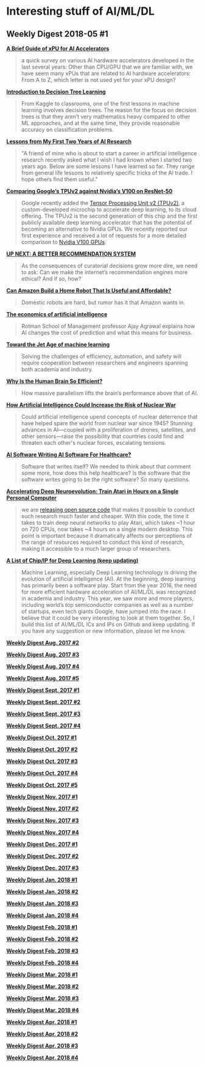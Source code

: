 # Interesting stuff of AI/ML/DL

## Weekly Digest 2018-05 \#1

**[A Brief Guide of xPU for AI Accelerators](https://www.sigarch.org/a-brief-guide-of-xpu-for-ai-accelerators/)**
> a quick survey on various AI hardware accelerators developed in the last several years: Other than CPU/GPU that we are familiar with, we have seem many xPUs that are related to AI hardware accelerators: From A to Z, which letter is not used yet for your xPU design? 

**[Introduction to Decision Tree Learning](https://heartbeat.fritz.ai/introduction-to-decision-tree-learning-cd604f85e236)**
> From Kaggle to classrooms, one of the first lessons in machine learning involves decision trees. The reason for the focus on decision trees is that they aren’t very mathematics heavy compared to other ML approaches, and at the same time, they provide reasonable accuracy on classification problems.

**[Lessons from My First Two Years of AI Research](http://web.mit.edu/tslvr/www/lessons_two_years.html)**
> "A friend of mine who is about to start a career in artificial intelligence research recently asked what I wish I had known when I started two years ago. Below are some lessons I have learned so far. They range from general life lessons to relatively specific tricks of the AI trade. I hope others find them useful."

**[Comparing Google’s TPUv2 against Nvidia’s V100 on ResNet-50](https://blog.riseml.com/comparing-google-tpuv2-against-nvidia-v100-on-resnet-50-c2bbb6a51e5e)**
> Google recently added the [Tensor Processing Unit v2 (TPUv2)](https://cloudplatform.googleblog.com/2018/02/Cloud-TPU-machine-learning-accelerators-now-available-in-beta.html), a custom-developed microchip to accelerate deep learning, to its cloud offering. The TPUv2 is the second generation of this chip and the first publicly available deep learning accelerator that has the potential of becoming an alternative to Nvidia GPUs. We recently reported our first experience and received a lot of requests for a more detailed comparison to [Nvidia V100 GPUs](https://www.nvidia.com/en-us/data-center/tesla-v100/).

**[UP NEXT: A BETTER RECOMMENDATION SYSTEM](https://www.wired.com/story/creating-ethical-recommendation-engines/)**
> As the consequences of curatorial decisions grow more dire, we need to ask: Can we make the internet’s recommendation engines more ethical? And if so, how?

**[Can Amazon Build a Home Robot That Is Useful and Affordable?](https://spectrum.ieee.org/automaton/robotics/home-robots/amazon-home-robots)**
> Domestic robots are hard, but rumor has it that Amazon wants in.

**[The economics of artificial intelligence](https://www.mckinsey.com/business-functions/mckinsey-analytics/our-insights/the-economics-of-artificial-intelligence)**
> Rotman School of Management professor Ajay Agrawal explains how AI changes the cost of prediction and what this means for business.

**[Toward the Jet Age of machine learning](https://www.oreilly.com/ideas/toward-the-jet-age-of-machine-learning)**
> Solving the challenges of efficiency, automation, and safety will require cooperation between researchers and engineers spanning both academia and industry.

**[Why Is the Human Brain So Efficient?](http://nautil.us/issue/59/connections/why-is-the-human-brain-so-efficient)**
> How massive parallelism lifts the brain’s performance above that of AI.

**[How Artificial Intelligence Could Increase the Risk of Nuclear War](https://www.rand.org/blog/articles/2018/04/how-artificial-intelligence-could-increase-the-risk.html)**
> Could artificial intelligence upend concepts of nuclear deterrence that have helped spare the world from nuclear war since 1945? Stunning advances in AI—coupled with a proliferation of drones, satellites, and other sensors—raise the possibility that countries could find and threaten each other's nuclear forces, escalating tensions.

**[AI Software Writing AI Software For Healthcare?](https://www.nextplatform.com/2018/04/26/ai-software-writing-ai-software-for-healthcare/)**
> Software that writes itself? We needed to think about that comment some more, how does this help healthcare? Is the software that the software writes going to be the right software? So many questions.

**[Accelerating Deep Neuroevolution: Train Atari in Hours on a Single Personal Computer](https://eng.uber.com/accelerated-neuroevolution/)**
> we are [releasing open source code](https://github.com/uber-common/deep-neuroevolution/tree/master/gpu_implementation) that makes it possible to conduct such research much faster and cheaper. With this code, the time it takes to train deep neural networks to play Atari, which takes ~1 hour on 720 CPUs, now takes ~4 hours on a single modern desktop. This point is important because it dramatically affects our perceptions of the range of resources required to conduct this kind of research, making it accessible to a much larger group of researchers.

**[A List of Chip/IP for Deep Learning (keep updating)](https://basicmi.github.io/Deep-Learning-Processor-List/)**
> Machine Learning, especially Deep Learning technology is driving the evolution of artificial intelligence (AI). At the beginning, deep learning has primarily been a software play. Start from the year 2016, the need for more efficient hardware acceleration of AI/ML/DL was recognized in academia and industry. This year, we saw more and more players, including world’s top semiconductor companies as well as a number of startups, even tech giants Google, have jumped into the race. I believe that it could be very interesting to look at them together. So, I build this list of AI/ML/DL ICs and IPs on Github and keep updating. If you have any suggestion or new information, please let me know.

**[Weekly Digest Aug. 2017 \#2](https://github.com/basicmi/Machine-Learning-Articles/blob/master/WeeklyDigest2017-08_2.md)**

**[Weekly Digest Aug. 2017 \#3](https://github.com/basicmi/Machine-Learning-Articles/blob/master/WeeklyDigest2017-08_3.md)**

**[Weekly Digest Aug. 2017 \#4](https://github.com/basicmi/Machine-Learning-Articles/blob/master/WeeklyDigest2017-08_4.md)**

**[Weekly Digest Aug. 2017 \#5](https://github.com/basicmi/Machine-Learning-Articles/blob/master/WeeklyDigest2017-08_5.md)**

**[Weekly Digest Sept. 2017 \#1](https://github.com/basicmi/Machine-Learning-Articles/blob/master/WeeklyDigest2017-09_1.md)**

**[Weekly Digest Sept. 2017 \#2](https://github.com/basicmi/Machine-Learning-Articles/blob/master/WeeklyDigest2017-09_2.md)**

**[Weekly Digest Sept. 2017 \#3](https://github.com/basicmi/Machine-Learning-Articles/blob/master/WeeklyDigest2017-09_3.md)**

**[Weekly Digest Sept. 2017 \#4](https://github.com/basicmi/Machine-Learning-Articles/blob/master/WeeklyDigest2017-09_4.md)**

**[Weekly Digest Oct. 2017 \#1](https://github.com/basicmi/Machine-Learning-Articles/blob/master/WeeklyDigest2017-10_1.md)**

**[Weekly Digest Oct. 2017 \#2](https://github.com/basicmi/Machine-Learning-Articles/blob/master/WeeklyDigest2017-10_2.md)**

**[Weekly Digest Oct. 2017 \#3](https://github.com/basicmi/Machine-Learning-Articles/blob/master/WeeklyDigest2017-10_3.md)**

**[Weekly Digest Oct. 2017 \#4](https://github.com/basicmi/Machine-Learning-Articles/blob/master/WeeklyDigest2017-10_4.md)**

**[Weekly Digest Oct. 2017 \#5](https://github.com/basicmi/Machine-Learning-Articles/blob/master/WeeklyDigest2017-10_5.md)**

**[Weekly Digest Nov. 2017 \#1](https://github.com/basicmi/Machine-Learning-Articles/blob/master/WeeklyDigest2017-11_1.md)**

**[Weekly Digest Nov. 2017 \#2](https://github.com/basicmi/Machine-Learning-Articles/blob/master/WeeklyDigest2017-11_2.md)**

**[Weekly Digest Nov. 2017 \#3](https://github.com/basicmi/Machine-Learning-Articles/blob/master/WeeklyDigest2017-11_3.md)**

**[Weekly Digest Nov. 2017 \#4](https://github.com/basicmi/Machine-Learning-Articles/blob/master/WeeklyDigest2017-11_4.md)**

**[Weekly Digest Dec. 2017 \#1](https://github.com/basicmi/Machine-Learning-Articles/blob/master/WeeklyDigest2017-12_1.md)**

**[Weekly Digest Dec. 2017 \#2](https://github.com/basicmi/Machine-Learning-Articles/blob/master/WeeklyDigest2017-12_2.md)**

**[Weekly Digest Dec. 2017 \#3](https://github.com/basicmi/Machine-Learning-Articles/blob/master/WeeklyDigest2017-12_3.md)**

**[Weekly Digest Jan. 2018 \#1](https://github.com/basicmi/Machine-Learning-Articles/blob/master/WeeklyDigest2018-01_1.md)**

**[Weekly Digest Jan. 2018 \#2](https://github.com/basicmi/Machine-Learning-Articles/blob/master/WeeklyDigest2018-01_2.md)**

**[Weekly Digest Jan. 2018 \#3](https://github.com/basicmi/Machine-Learning-Articles/blob/master/WeeklyDigest2018-01_3.md)**

**[Weekly Digest Jan. 2018 \#4](https://github.com/basicmi/Machine-Learning-Articles/blob/master/WeeklyDigest2018-01_4.md)**

**[Weekly Digest Feb. 2018 \#1](https://github.com/basicmi/Machine-Learning-Articles/blob/master/WeeklyDigest2018-02_1.md)**

**[Weekly Digest Feb. 2018 \#2](https://github.com/basicmi/Machine-Learning-Articles/blob/master/WeeklyDigest2018-02_2.md)**

**[Weekly Digest Feb. 2018 \#3](https://github.com/basicmi/Machine-Learning-Articles/blob/master/WeeklyDigest2018-02_3.md)**

**[Weekly Digest Feb. 2018 \#4](https://github.com/basicmi/Machine-Learning-Articles/blob/master/WeeklyDigest2018-02_4.md)**

**[Weekly Digest Mar. 2018 \#1](https://github.com/basicmi/Machine-Learning-Articles/blob/master/WeeklyDigest2018-03_1.md)**

**[Weekly Digest Mar. 2018 \#2](https://github.com/basicmi/Machine-Learning-Articles/blob/master/WeeklyDigest2018-03_2.md)**

**[Weekly Digest Mar. 2018 \#3](https://github.com/basicmi/Machine-Learning-Articles/blob/master/WeeklyDigest2018-03_3.md)**

**[Weekly Digest Mar. 2018 \#4](https://github.com/basicmi/Machine-Learning-Articles/blob/master/WeeklyDigest2018-03_4.md)**

**[Weekly Digest Apr. 2018 \#1](https://github.com/basicmi/Machine-Learning-Articles/blob/master/WeeklyDigest2018-04_1.md)**

**[Weekly Digest Apr. 2018 \#2](https://github.com/basicmi/Machine-Learning-Articles/blob/master/WeeklyDigest2018-04_2.md)**

**[Weekly Digest Apr. 2018 \#3](https://github.com/basicmi/Machine-Learning-Articles/blob/master/WeeklyDigest2018-04_3.md)**

**[Weekly Digest Apr. 2018 \#4](https://github.com/basicmi/Machine-Learning-Articles/blob/master/WeeklyDigest2018-04_4.md)**
